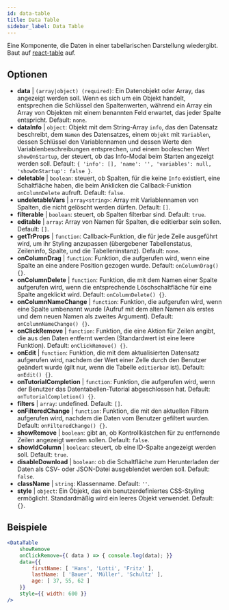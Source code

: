 ```yaml
---
id: data-table 
title: Data Table
sidebar_label: Data Table
---
```


Eine Komponente, die Daten in einer tabellarischen Darstellung wiedergibt. Baut auf [react-table](https://react-table.js.org/) auf.

## Optionen

* __data__ | `(array|object) (required)`: Ein Datenobjekt oder Array, das angezeigt werden soll. Wenn es sich um ein Objekt handelt, entsprechen die Schlüssel den Spaltenwerten, während ein Array ein Array von Objekten mit einem benannten Feld erwartet, das jeder Spalte entspricht. Default: `none`.
* __dataInfo__ | `object`: Objekt mit dem String-Array `info`, das den Datensatz beschreibt, dem `Namen` des Datensatzes, einem `Objekt` mit `Variablen`, dessen Schlüssel den Variablennamen und dessen Werte den Variablenbeschreibungen entsprechen, und einem booleschen Wert `showOnStartup`, der steuert, ob das Info-Modal beim Starten angezeigt werden soll. Default: `{
  'info': [],
  'name': '',
  'variables': null,
  'showOnStartup': false
}`.
* __deletable__ | `boolean`: steuert, ob Spalten, für die keine `Info` existiert, eine Schaltfläche haben, die beim Anklicken die Callback-Funktion `onColumnDelete` aufruft. Default: `false`.
* __undeletableVars__ | `array<string>`: Array mit Variablennamen von Spalten, die nicht gelöscht werden dürfen. Default: `[]`.
* __filterable__ | `boolean`: steuert, ob Spalten filterbar sind. Default: `true`.
* __editable__ | `array`: Array von Namen für Spalten, die editierbar sein sollen. Default: `[]`.
* __getTrProps__ | `function`: Callback-Funktion, die für jede Zeile ausgeführt wird, um ihr Styling anzupassen (übergebener Tabellenstatus, Zeileninfo,
Spalte, und die Tabelleninstanz). Default: `none`.
* __onColumnDrag__ | `function`: Funktion, die aufgerufen wird, wenn eine Spalte an eine andere Position gezogen wurde. Default: `onColumnDrag() {}`.
* __onColumnDelete__ | `function`: Funktion, die mit dem Namen einer Spalte aufgerufen wird, wenn die entsprechende Löschschaltfläche für eine Spalte angeklickt wird. Default: `onColumnDelete() {}`.
* __onColumnNameChange__ | `function`: Funktion, die aufgerufen wird, wenn eine Spalte umbenannt wurde (Aufruf mit dem alten Namen als erstes und dem neuen Namen als zweites Argument). Default: `onColumnNameChange() {}`.
* __onClickRemove__ | `function`: Funktion, die eine Aktion für Zeilen angibt, die aus den Daten entfernt werden (Standardwert ist eine leere Funktion). Default: `onClickRemove() {}`.
* __onEdit__ | `function`: Funktion, die mit dem aktualisierten Datensatz aufgerufen wird, nachdem der Wert einer Zelle durch den Benutzer geändert wurde (gilt nur, wenn die Tabelle `editierbar` ist). Default: `onEdit() {}`.
* __onTutorialCompletion__ | `function`: Funktion, die aufgerufen wird, wenn der Benutzer das Datentabellen-Tutorial abgeschlossen hat. Default: `onTutorialCompletion() {}`.
* __filters__ | `array`: undefined. Default: `[]`.
* __onFilteredChange__ | `function`: Funktion, die mit den aktuellen Filtern aufgerufen wird, nachdem die Daten vom Benutzer gefiltert wurden. Default: `onFilteredChange() {}`.
* __showRemove__ | `boolean`: gibt an, ob Kontrollkästchen für zu entfernende Zeilen angezeigt werden sollen. Default: `false`.
* __showIdColumn__ | `boolean`: steuert, ob eine ID-Spalte angezeigt werden soll. Default: `true`.
* __disableDownload__ | `boolean`: ob die Schaltfläche zum Herunterladen der Daten als CSV- oder JSON-Datei ausgeblendet werden soll. Default: `false`.
* __className__ | `string`: Klassenname. Default: `''`.
* __style__ | `object`: Ein Objekt, das ein benutzerdefiniertes CSS-Styling ermöglicht. Standardmäßig wird ein leeres Objekt verwendet. Default: `{}`.


## Beispiele

```jsx live
<DataTable
    showRemove
    onClickRemove={( data ) => { console.log(data); }}
    data={{ 
        firstName: [ 'Hans', 'Lotti', 'Fritz' ], 
        lastName: [ 'Bauer', 'Müller', 'Schultz' ],
        age: [ 37, 55, 62 ]
    }}
    style={{ width: 600 }}
/>
```


